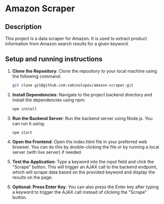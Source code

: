 # Amazon Scraper

## Description

This project is a data scraper for Amazon. It is used to extract product information from Amazon search results for a given keyword.

## Setup and running instructions

1. **Clone the Repository**: 
   Clone the repository to your local machine using the following command:
   ```bash
   git clone git@github.com:sabinolopes/amazon-scraper.git

2. **Install Dependencies**:
    Navigate to the project backend directory and install the   dependencies using npm:
    ```bash
    npm install

3. **Run the Backend Server**:
    Run the backend server using Node.js. You can run it using:
    ```bash
    npm start

4.  **Open the Frontend**:
    Open the index.html file in your preferred web browser. You can do this by double-clicking the file or by running a local server (with live server) if needed.

5.  **Test the Application**:
    Type a keyword into the input field and click the "Scrape" button. This will trigger an AJAX call to the backend endpoint, which will scrape data based on the provided keyword and display the results on the page.

6.  **Optional: Press Enter Key**:
    You can also press the Enter key after typing a keyword to trigger the AJAX call instead of clicking the "Scrape" button.